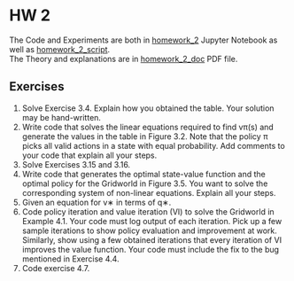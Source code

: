 # HW 2
The Code and Experiments are both in [homework_2](homework_2.ipynb) Jupyter Notebook as well as [homework_2_script](homework_2_script.ipynb). <br>
The Theory and explanations are in [homework_2_doc](homework_2_doc.pdf) PDF file.

## Exercises
1. Solve Exercise 3.4. Explain how you obtained the table. Your solution may be hand-written.
2. Write code that solves the linear equations required to find vπ(s) and generate the values in the
table in Figure 3.2. Note that the policy π picks all valid actions in a state with equal probability. Add comments
to your code that explain all your steps.
3. Solve Exercises 3.15 and 3.16.
4. Write code that generates the optimal state-value function and the optimal policy for the
Gridworld in Figure 3.5. You want to solve the corresponding system of non-linear equations. Explain all your
steps.
5. Given an equation for v∗ in terms of q∗.
6. Code policy iteration and value iteration (VI) to solve the Gridworld in Example 4.1. Your code
must log output of each iteration. Pick up a few sample iterations to show policy evaluation and improvement at
work. Similarly, show using a few obtained iterations that every iteration of VI improves the value function. Your
code must include the fix to the bug mentioned in Exercise 4.4.
7. Code exercise 4.7.
